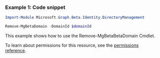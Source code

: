 ### Example 1: Code snippet

```powershellImport-Module Microsoft.Graph.Beta.Identity.DirectoryManagement

Remove-MgBetaDomain -DomainId $domainId
```
This example shows how to use the Remove-MgBetaBetaDomain Cmdlet.
To learn about permissions for this resource, see the [permissions reference](/graph/permissions-reference).


